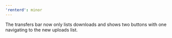 ```yaml
---
'renterd': minor
---
```


The transfers bar now only lists downloads and shows two buttons with one navigating to the new uploads list.
